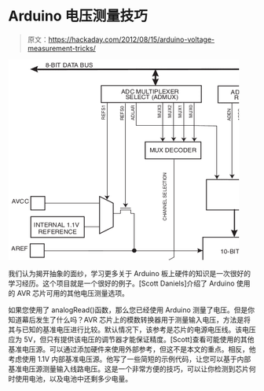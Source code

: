 # Arduino 电压测量技巧

> 原文：<https://hackaday.com/2012/08/15/arduino-voltage-measurement-tricks/>

![](img/8d0aa0ef477b1510436af7270f1897fd.png "arduino-internal-voltage-reference")

我们认为揭开抽象的面纱，学习更多关于 Arduino 板上硬件的知识是一次很好的学习经历。这个项目就是一个很好的例子。[Scott Daniels]介绍了 Arduino 使用的 AVR 芯片可用的其他电压测量选项。

如果您使用了 analogRead()函数，那么您已经使用 Arduino 测量了电压。但是你知道幕后发生了什么吗？AVR 芯片上的模数转换器用于测量输入电压，方法是将其与已知的基准电压进行比较。默认情况下，该参考是芯片的电源电压线。该电压应为 5V，但只有提供该电压的调节器才能保证精度。[Scott]查看可能使用的其他基准电压源。可以通过添加硬件来使用外部参考，但这不是本文的重点。相反，他考虑使用 1.1V 内部基准电压源。他写了一些简短的示例代码，让您可以基于内部基准电压源测量输入线路电压。这是一个非常方便的技巧，可以让你检测到芯片何时使用电池，以及电池中还剩多少电量。